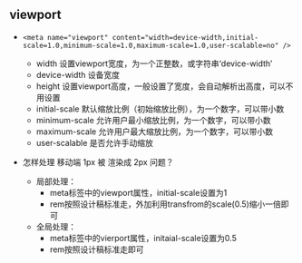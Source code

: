## viewport

- `<meta name="viewport" content="width=device-width,initial-scale=1.0,minimum-scale=1.0,maximum-scale=1.0,user-scalable=no" />`
  - width    设置viewport宽度，为一个正整数，或字符串‘device-width’
  - device-width  设备宽度
  - height   设置viewport高度，一般设置了宽度，会自动解析出高度，可以不用设置
  - initial-scale    默认缩放比例（初始缩放比例），为一个数字，可以带小数
  - minimum-scale    允许用户最小缩放比例，为一个数字，可以带小数
  - maximum-scale    允许用户最大缩放比例，为一个数字，可以带小数
  - user-scalable    是否允许手动缩放

- 怎样处理 移动端 1px 被 渲染成 2px 问题？
  - 局部处理：
    - meta标签中的viewport属性，initial-scale设置为1
    - rem按照设计稿标准走，外加利用transfrom的scale(0.5)缩小一倍即可
  - 全局处理：
    - meta标签中的vierport属性，initaial-scale设置为0.5
    - rem按照设计稿标准走即可
